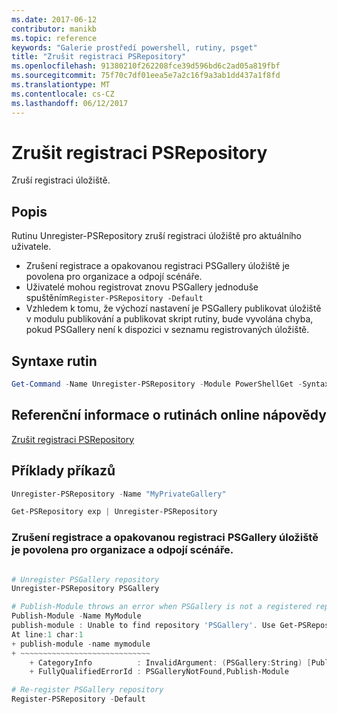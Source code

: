 ```yaml
---
ms.date: 2017-06-12
contributor: manikb
ms.topic: reference
keywords: "Galerie prostředí powershell, rutiny, psget"
title: "Zrušit registraci PSRepository"
ms.openlocfilehash: 91380210f262208fce39d596bd6c2ad05a819fbf
ms.sourcegitcommit: 75f70c7df01eea5e7a2c16f9a3ab1dd437a1f8fd
ms.translationtype: MT
ms.contentlocale: cs-CZ
ms.lasthandoff: 06/12/2017
---
```

# <a name="unregister-psrepository"></a>Zrušit registraci PSRepository

Zruší registraci úložiště.

## <a name="description"></a>Popis

Rutinu Unregister-PSRepository zruší registraci úložiště pro aktuálního uživatele.
- Zrušení registrace a opakovanou registraci PSGallery úložiště je povolena pro organizace a odpojí scénáře.
- Uživatelé mohou registrovat znovu PSGallery jednoduše spuštěním`Register-PSRepository -Default`
- Vzhledem k tomu, že výchozí nastavení je PSGallery publikovat úložiště v modulu publikování a publikovat skript rutiny, bude vyvolána chyba, pokud PSGallery není k dispozici v seznamu registrovaných úložiště.

## <a name="cmdlet-syntax"></a>Syntaxe rutin

```powershell
Get-Command -Name Unregister-PSRepository -Module PowerShellGet -Syntax
```
## <a name="cmdlet-online-help-reference"></a>Referenční informace o rutinách online nápovědy

[Zrušit registraci PSRepository](http://go.microsoft.com/fwlink/?LinkID=517130)

## <a name="example-commands"></a>Příklady příkazů

```powershell
Unregister-PSRepository -Name "MyPrivateGallery"

Get-PSRepository exp | Unregister-PSRepository
```

### <a name="unregistration-and-re-registration-of-the-psgallery-repository-is-allowed-for-an-enterprise-and-disconnected-scenarios"></a>Zrušení registrace a opakovanou registraci PSGallery úložiště je povolena pro organizace a odpojí scénáře.
```powershell

# Unregister PSGallery repository
Unregister-PSRepository PSGallery

# Publish-Module throws an error when PSGallery is not a registered repository
Publish-Module -Name MyModule
publish-module : Unable to find repository 'PSGallery'. Use Get-PSRepository to see all available repositories. Try again after specifying a valid repository name. You can use 'Register-PSRepository -Default' to register the PSGallery repository.
At line:1 char:1
+ publish-module -name mymodule
+ ~~~~~~~~~~~~~~~~~~~~~~~~~~~~~
    + CategoryInfo          : InvalidArgument: (PSGallery:String) [Publish-Module], ArgumentException
    + FullyQualifiedErrorId : PSGalleryNotFound,Publish-Module

# Re-register PSGallery repository
Register-PSRepository -Default
```

